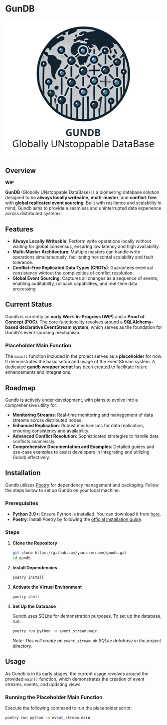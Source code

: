 # GunDB

![GunDB Logo, alt="Globally UNstoppable DataBase"](media/logo.jpg)

## Overview

**WIP**

**GunDB** (Globally UNstoppable DataBase) is a pioneering database solution designed to be **always locally writeable**, **multi-master**, and **conflict-free** with **global replicated event sourcing**. Built with resilience and scalability in mind, Gundb aims to provide a seamless and uninterrupted data experience across distributed systems.

## Features

- **Always Locally Writeable**: Perform write operations locally without waiting for global consensus, ensuring low latency and high availability.
- **Multi-Master Architecture**: Multiple masters can handle write operations simultaneously, facilitating horizontal scalability and fault tolerance.
- **Conflict-Free Replicated Data Types (CRDTs)**: Guarantees eventual consistency without the complexities of conflict resolution.
- **Global Event Sourcing**: Captures all changes as a sequence of events, enabling auditability, rollback capabilities, and real-time data processing.

## Current Status

Gundb is currently an **early Work-In-Progress (WIP)** and a **Proof of Concept (POC)**. The core functionality revolves around a **SQLAlchemy-based declarative EventStream system**, which serves as the foundation for Gundb's event sourcing mechanism.

### Placeholder Main Function

The `main()` function included in the project serves as a **placeholder** for now. It demonstrates the basic setup and usage of the EventStream system. A dedicated **gundb wrapper script** has been created to facilitate future enhancements and integrations.

## Roadmap

Gundb is actively under development, with plans to evolve into a comprehensive utility for:

- **Monitoring Streams**: Real-time monitoring and management of data streams across distributed nodes.
- **Enhanced Replication**: Robust mechanisms for data replication, ensuring consistency and availability.
- **Advanced Conflict Resolution**: Sophisticated strategies to handle data conflicts seamlessly.
- **Comprehensive Documentation and Examples**: Detailed guides and use-case examples to assist developers in integrating and utilizing Gundb effectively.

## Installation

Gundb utilizes [Poetry](https://python-poetry.org/) for dependency management and packaging. Follow the steps below to set up Gundb on your local machine.

### Prerequisites

- **Python 3.9+**: Ensure Python is installed. You can download it from [here](https://www.python.org/downloads/).
- **Poetry**: Install Poetry by following the [official installation guide](https://python-poetry.org/docs/#installation).

### Steps

1. **Clone the Repository**

    ```bash
    git clone https://github.com/yourusername/gundb.git
    cd gundb
    ```

2. **Install Dependencies**

    ```bash
    poetry install
    ```

3. **Activate the Virtual Environment**

    ```bash
    poetry shell
    ```

4. **Set Up the Database**

    Gundb uses SQLite for demonstration purposes. To set up the database, run:

    ```bash
    poetry run python -m event_stream.main
    ```

    *Note: This will create an `event_stream.db` SQLite database in the project directory.*

## Usage

As Gundb is in its early stages, the current usage revolves around the provided `main()` function, which demonstrates the creation of event streams, events, and updating views.

### Running the Placeholder Main Function

Execute the following command to run the placeholder script:

```bash
poetry run python -m event_stream.main
